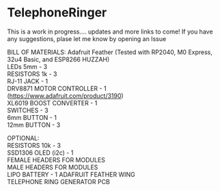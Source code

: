 # TelephoneRinger

This is a work in progress.... updates and more links to come!
If you have any suggestions, plase let me know by opening an Issue
  
BILL OF MATERIALS:
Adafruit Feather (Tested with RP2040, M0 Express, 32u4 Basic, and ESP8266 HUZZAH)  
LEDs 5mm - 3  
RESISTORS 1k - 3  
RJ-11 JACK - 1  
DRV8871 MOTOR CONTROLLER - 1  (https://www.adafruit.com/product/3190)  
XL6019 BOOST CONVERTER - 1  
SWITCHES - 3  
6mm BUTTON - 1  
12mm BUTTON - 3  
  
OPTIONAL:  
RESISTORS 10k - 3  
SSD1306 OLED (i2c) - 1  
FEMALE HEADERS FOR MODULES  
MALE HEADERS FOR MODULES  
LIPO BATTERY - 1
ADAFRUIT FEATHER WING  
TELEPHONE RING GENERATOR PCB
